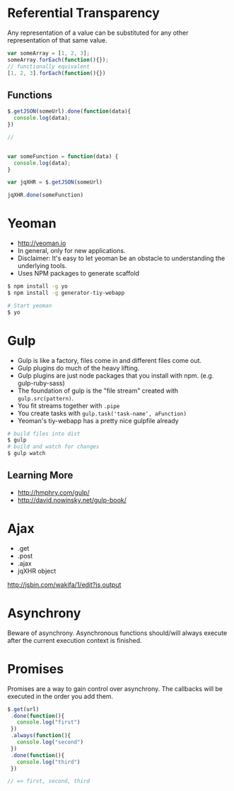 # Referential Transparency
Any representation of a value can be substituted for any other representation of that same value.

```js
var someArray = [1, 2, 3];
someArray.forEach(function(){});
// functionally equivalent
[1, 2, 3].forEach(function(){})
```

## Functions
```js
$.getJSON(someUrl).done(function(data){
  console.log(data);
})

//


var someFunction = function(data) {
  console.log(data);
}

var jqXHR = $.getJSON(someUrl)

jqXHR.done(someFunction)
```

# Yeoman
- http://yeoman.io
- In general, only for new applications.
- Disclaimer: It's easy to let yeoman be an obstacle to understanding the underlying tools.
- Uses NPM packages to generate scaffold

```sh
$ npm install -g yo
$ npm install -g generator-tiy-webapp

# Start yeoman
$ yo
```

# Gulp

- Gulp is like a factory, files come in and different files come out.
- Gulp plugins do much of the heavy lifting.
- Gulp plugins are just node packages that you install with npm. (e.g. gulp-ruby-sass)
- The foundation of gulp is the "file stream" created with `gulp.src(pattern)`.
- You fit streams together with `.pipe`
- You create tasks with `gulp.task('task-name', aFunction)`
- Yeoman's tiy-webapp has a pretty nice gulpfile already

```sh
# build files into dist
$ gulp
# build and watch for changes
$ gulp watch
```

## Learning More
- http://hmphry.com/gulp/
- http://david.nowinsky.net/gulp-book/

# Ajax

- .get
- .post
- .ajax
- jqXHR object

http://jsbin.com/wakifa/1/edit?js,output

# Asynchrony
Beware of asynchrony. Asynchronous functions should/will always execute after the current execution context is finished.

# Promises
Promises are a way to gain control over asynchrony. The callbacks will be executed in the order you add them.

```js
$.get(url)
 .done(function(){
   console.log("first")
 })
 .always(function(){
   console.log("second")
 })
 .done(function(){
   console.log("third")
 })

// => first, second, third
```
